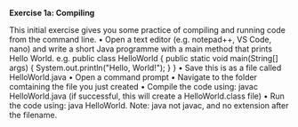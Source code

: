 **Exercise 1a: Compiling**

This initial exercise gives you some practice of compiling and running code from the command line.
• Open a text editor (e.g. notepad++, VS Code, nano) and write a short Java programme with a main method
that prints Hello World. e.g.
public class HelloWorld {
public static void main(String[] args) {
System.out.println("Hello, World!");
}
}
• Save this is as a file called HelloWorld.java
• Open a command prompt
• Navigate to the folder comtaining the file you just created
• Compile the code using: javac HelloWorld.java (if successful, this will create a HelloWorld.class file)
• Run the code using: java HelloWorld. Note: java not javac, and no extension after the filename.
